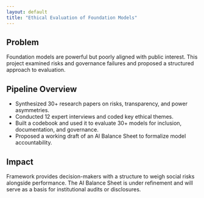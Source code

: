 ```yaml
---
layout: default
title: "Ethical Evaluation of Foundation Models"
---
```


## Problem

Foundation models are powerful but poorly aligned with public interest. This project examined risks and governance failures and proposed a structured approach to evaluation.

## Pipeline Overview

- Synthesized 30+ research papers on risks, transparency, and power asymmetries.
- Conducted 12 expert interviews and coded key ethical themes.
- Built a codebook and used it to evaluate 30+ models for inclusion, documentation, and governance.
- Proposed a working draft of an AI Balance Sheet to formalize model accountability.

## Impact

Framework provides decision-makers with a structure to weigh social risks alongside performance. The AI Balance Sheet is under refinement and will serve as a basis for institutional audits or disclosures.